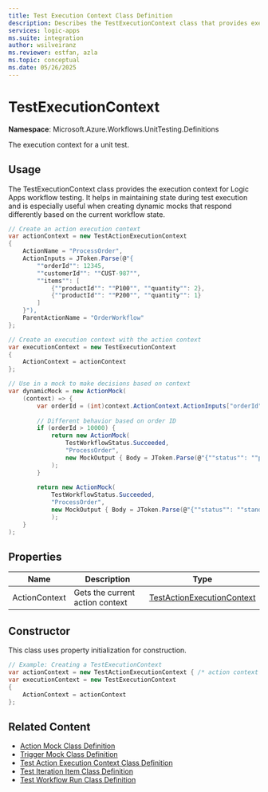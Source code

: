 ```yaml
---
title: Test Execution Context Class Definition
description: Describes the TestExecutionContext class that provides execution context for Logic Apps workflow testing, helping maintain state during test execution and creating dynamic mocks.
services: logic-apps
ms.suite: integration
author: wsilveiranz
ms.reviewer: estfan, azla
ms.topic: conceptual
ms.date: 05/26/2025
---
```


# TestExecutionContext

**Namespace**: Microsoft.Azure.Workflows.UnitTesting.Definitions

The execution context for a unit test.

## Usage

The TestExecutionContext class provides the execution context for Logic Apps workflow testing. It helps in maintaining state during test execution and is especially useful when creating dynamic mocks that respond differently based on the current workflow state.

```C#
// Create an action execution context
var actionContext = new TestActionExecutionContext
{
    ActionName = "ProcessOrder",
    ActionInputs = JToken.Parse(@"{
        ""orderId"": 12345,
        ""customerId"": ""CUST-987"",
        ""items"": [
            {""productId"": ""P100"", ""quantity"": 2},
            {""productId"": ""P200"", ""quantity"": 1}
        ]
    }"),
    ParentActionName = "OrderWorkflow"
};

// Create an execution context with the action context
var executionContext = new TestExecutionContext
{
    ActionContext = actionContext
};

// Use in a mock to make decisions based on context
var dynamicMock = new ActionMock(
    (context) => {
        var orderId = (int)context.ActionContext.ActionInputs["orderId"];
        
        // Different behavior based on order ID
        if (orderId > 10000) {
            return new ActionMock(
                TestWorkflowStatus.Succeeded, 
                "ProcessOrder", 
                new MockOutput { Body = JToken.Parse(@"{""status"": ""premium""}") }
            );
        }
        
        return new ActionMock(
            TestWorkflowStatus.Succeeded, 
            "ProcessOrder", 
            new MockOutput { Body = JToken.Parse(@"{""status"": ""standard""}") }
            );
    }
);
```

## Properties

| Name | Description | Type |
|------|-------------|------|
| ActionContext | Gets the current action context | [TestActionExecutionContext](TestActionExecutionContext-document.md) |

## Constructor

This class uses property initialization for construction.

```C#
// Example: Creating a TestExecutionContext
var actionContext = new TestActionExecutionContext { /* action context properties */ };
var executionContext = new TestExecutionContext
{
    ActionContext = actionContext
};
```

## Related Content

* [Action Mock Class Definition](action-mock-class-definition.md)
* [Trigger Mock Class Definition](trigger-mock-class-definition.md)
* [Test Action Execution Context Class Definition](test-action-execution-context-class-definition.md)
* [Test Iteration Item Class Definition](test-iteration-item-class-definition.md)
* [Test Workflow Run Class Definition](test-workflow-run-class-definition.md)
